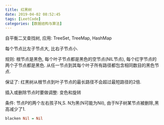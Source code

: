 ```yaml
---
title: 红黑树
date: 2019-04-02 08:52:45
tags: [LeetCode]
categories: [数据结构与算法]
---
```



自平衡二叉查找树, 应用: TreeSet, TreeMap, HashMap

每个节点比左子节点大, 比右子节点小.

规则: 
    根节点是黑色, 每个叶子节点都是黑色的空节点(NIL节点),
    每个红字节点的两个子节点都是黑色.
    从任一节点到其每个叶子所有路径都包含相同数目的黑色节点.

保证了: 红黑树从根节点到叶子节点的最长路径不会超过最短路径的2倍.

插入或删除节点时要做调整: 变色和旋转


条件: 节点P的两个左右孩子N,S. N为黑(N可能为Nil), 由于N子树某节点被删除,黑高减少了1.
















```haskell
blacken Nil = Nil


```